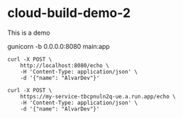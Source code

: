 # cloud-build-demo-2
This is a demo

gunicorn -b 0.0.0.0:8080 main:app

```shell
curl -X POST \
    http://localhost:8080/echo \
    -H 'Content-Type: application/json' \
    -d '{"name": "AlvarDev"}'
```

```shell
curl -X POST \
    https://my-service-tbcpnuln2q-ue.a.run.app/echo \
    -H 'Content-Type: application/json' \
    -d '{"name": "AlvarDev"}'
```
